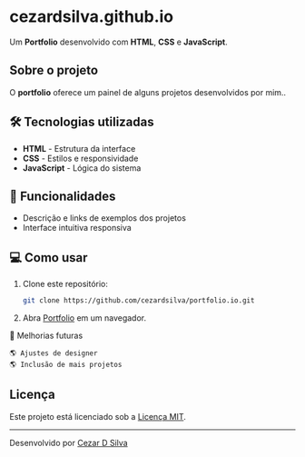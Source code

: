 # cezardsilva.github.io

Um **Portfolio** desenvolvido com **HTML**, **CSS** e **JavaScript**.

## Sobre o projeto

O **portfolio** oferece um painel de alguns projetos desenvolvidos por mim..

## 🛠 Tecnologias utilizadas

- **HTML** - Estrutura da interface
- **CSS** - Estilos e responsividade
- **JavaScript** - Lógica do sistema

## 📌 Funcionalidades

- Descrição e links de exemplos dos projetos
- Interface intuitiva responsiva

## 💻 Como usar

1. Clone este repositório:
   ```sh
   git clone https://github.com/cezardsilva/portfolio.io.git

2. Abra [Portfolio](https://cezardsilva/portfolio.github.io) em um navegador.


📌 Melhorias futuras

    🌎 Ajustes de designer
    🌎 Inclusão de mais projetos

## Licença

Este projeto está licenciado sob a [Licença MIT](LICENSE).


---
Desenvolvido por [Cezar D Silva](https://github.com/cezardsilva)
